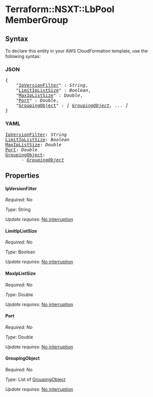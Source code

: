 # Terraform::NSXT::LbPool MemberGroup

## Syntax

To declare this entity in your AWS CloudFormation template, use the following syntax:

### JSON

<pre>
{
    "<a href="#ipversionfilter" title="IpVersionFilter">IpVersionFilter</a>" : <i>String</i>,
    "<a href="#limitiplistsize" title="LimitIpListSize">LimitIpListSize</a>" : <i>Boolean</i>,
    "<a href="#maxiplistsize" title="MaxIpListSize">MaxIpListSize</a>" : <i>Double</i>,
    "<a href="#port" title="Port">Port</a>" : <i>Double</i>,
    "<a href="#groupingobject" title="GroupingObject">GroupingObject</a>" : <i>[ <a href="membergroup-groupingobject.md">GroupingObject</a>, ... ]</i>
}
</pre>

### YAML

<pre>
<a href="#ipversionfilter" title="IpVersionFilter">IpVersionFilter</a>: <i>String</i>
<a href="#limitiplistsize" title="LimitIpListSize">LimitIpListSize</a>: <i>Boolean</i>
<a href="#maxiplistsize" title="MaxIpListSize">MaxIpListSize</a>: <i>Double</i>
<a href="#port" title="Port">Port</a>: <i>Double</i>
<a href="#groupingobject" title="GroupingObject">GroupingObject</a>: <i>
      - <a href="membergroup-groupingobject.md">GroupingObject</a></i>
</pre>

## Properties

#### IpVersionFilter

_Required_: No

_Type_: String

_Update requires_: [No interruption](https://docs.aws.amazon.com/AWSCloudFormation/latest/UserGuide/using-cfn-updating-stacks-update-behaviors.html#update-no-interrupt)

#### LimitIpListSize

_Required_: No

_Type_: Boolean

_Update requires_: [No interruption](https://docs.aws.amazon.com/AWSCloudFormation/latest/UserGuide/using-cfn-updating-stacks-update-behaviors.html#update-no-interrupt)

#### MaxIpListSize

_Required_: No

_Type_: Double

_Update requires_: [No interruption](https://docs.aws.amazon.com/AWSCloudFormation/latest/UserGuide/using-cfn-updating-stacks-update-behaviors.html#update-no-interrupt)

#### Port

_Required_: No

_Type_: Double

_Update requires_: [No interruption](https://docs.aws.amazon.com/AWSCloudFormation/latest/UserGuide/using-cfn-updating-stacks-update-behaviors.html#update-no-interrupt)

#### GroupingObject

_Required_: No

_Type_: List of <a href="membergroup-groupingobject.md">GroupingObject</a>

_Update requires_: [No interruption](https://docs.aws.amazon.com/AWSCloudFormation/latest/UserGuide/using-cfn-updating-stacks-update-behaviors.html#update-no-interrupt)

